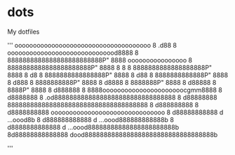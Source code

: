 # dots
My dotfiles





'''
      ooooooooooooooooooooooooooooooooooooo
      8                                .d88
      8  oooooooooooooooooooooooooooood8888
      8  8888888888888888888888888P"   8888    oooooooooooooooo
      8  8888888888888888888888P"      8888    8              8
      8  8888888888888888888P"         8888    8             d8
      8  8888888888888888P"            8888    8            d88
      8  8888888888888P"               8888    8           d888
      8  8888888888P"                  8888    8          d8888
      8  8888888P"                     8888    8         d88888
      8  8888P"                        8888    8        d888888
      8  8888oooooooooooooooooooooocgmm8888    8       d8888888
      8 .od88888888888888888888888888888888    8      d88888888
      8888888888888888888888888888888888888    8     d888888888
                                               8    d8888888888
         ooooooooooooooooooooooooooooooo       8   d88888888888
        d                       ...oood8b      8  d888888888888
       d              ...oood888888888888b     8 d8888888888888
      d     ...oood88888888888888888888888b    8d88888888888888
     dood8888888888888888888888888888888888b


'''
